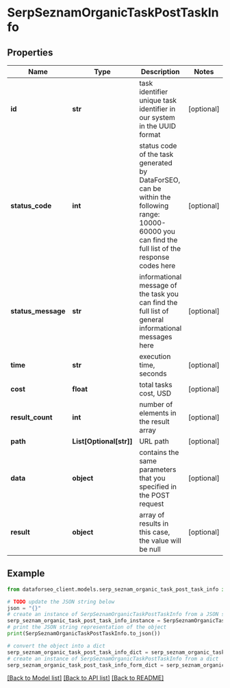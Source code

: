 # SerpSeznamOrganicTaskPostTaskInfo


## Properties

Name | Type | Description | Notes
------------ | ------------- | ------------- | -------------
**id** | **str** | task identifier unique task identifier in our system in the UUID format | [optional] 
**status_code** | **int** | status code of the task generated by DataForSEO, can be within the following range: 10000-60000 you can find the full list of the response codes here | [optional] 
**status_message** | **str** | informational message of the task you can find the full list of general informational messages here | [optional] 
**time** | **str** | execution time, seconds | [optional] 
**cost** | **float** | total tasks cost, USD | [optional] 
**result_count** | **int** | number of elements in the result array | [optional] 
**path** | **List[Optional[str]]** | URL path | [optional] 
**data** | **object** | contains the same parameters that you specified in the POST request | [optional] 
**result** | **object** | array of results in this case, the value will be null | [optional] 

## Example

```python
from dataforseo_client.models.serp_seznam_organic_task_post_task_info import SerpSeznamOrganicTaskPostTaskInfo

# TODO update the JSON string below
json = "{}"
# create an instance of SerpSeznamOrganicTaskPostTaskInfo from a JSON string
serp_seznam_organic_task_post_task_info_instance = SerpSeznamOrganicTaskPostTaskInfo.from_json(json)
# print the JSON string representation of the object
print(SerpSeznamOrganicTaskPostTaskInfo.to_json())

# convert the object into a dict
serp_seznam_organic_task_post_task_info_dict = serp_seznam_organic_task_post_task_info_instance.to_dict()
# create an instance of SerpSeznamOrganicTaskPostTaskInfo from a dict
serp_seznam_organic_task_post_task_info_form_dict = serp_seznam_organic_task_post_task_info.from_dict(serp_seznam_organic_task_post_task_info_dict)
```
[[Back to Model list]](../README.md#documentation-for-models) [[Back to API list]](../README.md#documentation-for-api-endpoints) [[Back to README]](../README.md)


